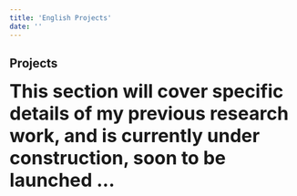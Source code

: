 ```yaml
---
title: 'English Projects'
date: ''
---
```


## Projects

<font size="6">**This section will cover specific details of my previous research work, and is currently under construction, soon to be launched ...**</font>